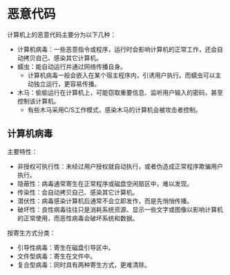 # 恶意代码

计算机上的恶意代码主要分为以下几种：
- 计算机病毒：一些恶意指令或程序，运行时会影响计算机的正常工作，还会自动拷贝自己、感染其它计算机。
- 蠕虫：能自动运行并通过网络传播自身。
  - 计算机病毒一般会嵌入在某个宿主程序内，引诱用户执行。而蠕虫可以主动独立运行，更容易传播。
- 木马：偷偷运行在计算机上，可能窃取重要信息、监听用户输入的密码，甚至控制该计算机。
  - 有些木马采用C/S工作模式，感染木马的计算机会被攻击者控制。

## 计算机病毒

主要特性：
- 非授权可执行性：未经过用户授权就自动执行，或者伪造成正常程序欺骗用户执行。
- 隐蔽性：病毒通常寄生在正常程序或磁盘空闲扇区中，难以发现。
- 传染性：会自动拷贝自己、感染其它计算机。
- 潜伏性：病毒感染计算机后通常不会立即发作，而是先悄悄传播。
- 破坏性：良性病毒往往只是消耗系统资源、显示一些文字或图像以影响计算机的正常使用，而恶性病毒会破坏系统和数据。

按寄生方式分类：
- 引导性病毒：寄生在磁盘引导区中。
- 文件型病毒：寄生在文件中。
- 复合型病毒：同时具有两种寄生方式，更难清除。
